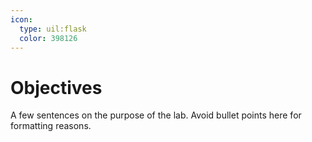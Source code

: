 ```yaml
---
icon:
  type: uil:flask
  color: 398126
---  
```


# Objectives

A few sentences on the purpose of the lab. Avoid bullet points here for formatting reasons.